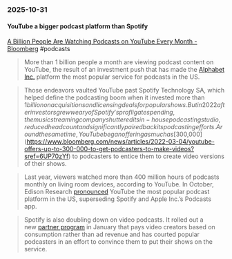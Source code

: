 ### 2025-10-31
#### YouTube a bigger podcast platform than Spotify
[A Billion People Are Watching Podcasts on YouTube Every Month - Bloomberg](https://www.bloomberg.com/news/articles/2025-02-26/a-billion-people-are-watching-podcasts-on-youtube-every-month?accessToken=eyJhbGciOiJIUzI1NiIsInR5cCI6IkpXVCJ9.eyJzb3VyY2UiOiJTdWJzY3JpYmVyR2lmdGVkQXJ0aWNsZSIsImlhdCI6MTc2MTkyOTQ0NiwiZXhwIjoxNzYyNTM0MjQ2LCJhcnRpY2xlSWQiOiJTU0FNVzdEV1JHRzAwMCIsImJjb25uZWN0SWQiOiI5QTg2QjY3RUZGOUE0OTA4OThBNjY4ODIwNTZGMDNFQiJ9.9QnCpG6W1eMiZ-EoV1DBFSAK4r7KzfpdILb3QfIPplY) #podcasts 

> More than 1 billion people a month are viewing podcast content on YouTube, the result of an investment push that has made the [Alphabet Inc.](https://www.bloomberg.com/quote/GOOGL:US) platform the most popular service for podcasts in the US.

> Those endeavors vaulted YouTube past Spotify Technology SA, which helped define the podcasting boom when it invested more than $1 billion on acquisitions and licensing deals for popular shows. But in 2022 after investors grew weary of Spotify’s profligate spending, the music streaming company shuttered its in-house podcasting studio, reduced headcount and significantly paired back its podcasting efforts. Around the same time, YouTube began offering as much as [$300,000](https://www.bloomberg.com/news/articles/2022-03-04/youtube-offers-up-to-300-000-to-get-podcasters-to-make-videos?sref=6UP70zYf) to podcasters to entice them to create video versions of their shows.

> Last year, viewers watched more than 400 million hours of podcasts monthly on living room devices, according to YouTube. In October, Edison Research [pronounced](https://www.edisonresearch.com/youtube-is-the-preferred-podcast-listening-service/) YouTube the most popular podcast platform in the US, superseding Spotify and Apple Inc.’s Podcasts app.

> Spotify is also doubling down on video podcasts. It rolled out a new [partner program](https://newsroom.spotify.com/2025-01-02/the-spotify-partner-program-is-here-offering-new-ways-for-creators-to-monetize-in-the-us-uk-canada-and-australia/) in January that pays video creators based on consumption rather than ad revenue and has courted popular podcasters in an effort to convince them to put their shows on the service.